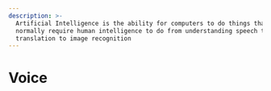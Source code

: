 ```yaml
---
description: >-
  Artificial Intelligence is the ability for computers to do things that
  normally require human intelligence to do from understanding speech to
  translation to image recognition
---
```


# Voice

